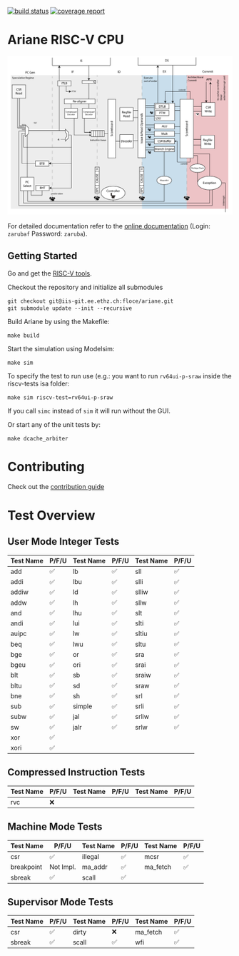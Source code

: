 [![build status](https://iis-git.ee.ethz.ch/floce/ariane/badges/initial-dev/build.svg)](https://iis-git.ee.ethz.ch/floce/ariane/commits/initial-dev)
[![coverage report](https://iis-git.ee.ethz.ch/floce/ariane/badges/initial-dev/coverage.svg)](https://iis-git.ee.ethz.ch/floce/ariane/commits/initial-dev)

# Ariane RISC-V CPU

![](docs/fig/ariane_overview.png)

For detailed documentation refer to the [online documentation](http://www.be4web.net/ariane/) (Login: `zarubaf` Password: `zaruba`).

## Getting Started
Go and get the [RISC-V tools](https://github.com/riscv/riscv-tools).

Checkout the repository and initialize all submodules
```
git checkout git@iis-git.ee.ethz.ch:floce/ariane.git
git submodule update --init --recursive
```

Build Ariane by using the Makefile:
```
make build
```

Start the simulation using Modelsim:
```
make sim
```
To specify the test to run use (e.g.: you want to run `rv64ui-p-sraw` inside the riscv-tests isa folder:
```
make sim riscv-test=rv64ui-p-sraw
```
If you call `simc` instead of `sim` it will run without the GUI.

Or start any of the unit tests by:
```
make dcache_arbiter
```
# Contributing

Check out the [contribution guide](CONTRIBUTING.md)

# Test Overview

## User Mode Integer Tests

| **Test Name** |     **P/F/U**      | **Test Name** |     **P/F/U**      | **Test Name** |     **P/F/U**      |
|---------------|--------------------|---------------|--------------------|---------------|--------------------|
| add           | :white_check_mark: | lb            | :white_check_mark: | sll           | :white_check_mark: |
| addi          | :white_check_mark: | lbu           | :white_check_mark: | slli          | :white_check_mark: |
| addiw         | :white_check_mark: | ld            | :white_check_mark: | slliw         | :white_check_mark: |
| addw          | :white_check_mark: | lh            | :white_check_mark: | sllw          | :white_check_mark: |
| and           | :white_check_mark: | lhu           | :white_check_mark: | slt           | :white_check_mark: |
| andi          | :white_check_mark: | lui           | :white_check_mark: | slti          | :white_check_mark: |
| auipc         | :white_check_mark: | lw            | :white_check_mark: | sltiu         | :white_check_mark: |
| beq           | :white_check_mark: | lwu           | :white_check_mark: | sltu          | :white_check_mark: |
| bge           | :white_check_mark: | or            | :white_check_mark: | sra           | :white_check_mark: |
| bgeu          | :white_check_mark: | ori           | :white_check_mark: | srai          | :white_check_mark: |
| blt           | :white_check_mark: | sb            | :white_check_mark: | sraiw         | :white_check_mark: |
| bltu          | :white_check_mark: | sd            | :white_check_mark: | sraw          | :white_check_mark: |
| bne           | :white_check_mark: | sh            | :white_check_mark: | srl           | :white_check_mark: |
| sub           | :white_check_mark: | simple        | :white_check_mark: | srli          | :white_check_mark: |
| subw          | :white_check_mark: | jal           | :white_check_mark: | srliw         | :white_check_mark: |
| sw            | :white_check_mark: | jalr          | :white_check_mark: | srlw          | :white_check_mark: |
| xor           | :white_check_mark: |               |                    |               |                    |
| xori          | :white_check_mark: |               |                    |               |                    |

## Compressed Instruction Tests

| **Test Name** | **P/F/U** | **Test Name** | **P/F/U** | **Test Name** | **P/F/U** |
|---------------|-----------|---------------|-----------|---------------|-----------|
| rvc           | :x:       |               |           |               |           |

## Machine Mode Tests

| **Test Name** |     **P/F/U**      | **Test Name** |     **P/F/U**      | **Test Name** |     **P/F/U**      |
|---------------|--------------------|---------------|--------------------|---------------|--------------------|
| csr           | :white_check_mark: | illegal       | :white_check_mark: | mcsr          | :white_check_mark: |
| breakpoint    | Not Impl.          | ma_addr       | :white_check_mark: | ma_fetch      | :white_check_mark: |
| sbreak        | :white_check_mark: | scall         | :white_check_mark: |               |                    |

## Supervisor Mode Tests

| **Test Name** |     **P/F/U**      | **Test Name** |     **P/F/U**      | **Test Name** |     **P/F/U**      |
|---------------|--------------------|---------------|--------------------|---------------|--------------------|
| csr           | :white_check_mark: | dirty         | :x:                | ma_fetch      | :white_check_mark: |
| sbreak        | :white_check_mark: | scall         | :white_check_mark: | wfi           | :white_check_mark: |



